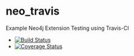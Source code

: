 # neo_travis
Example Neo4j Extension Testing using Travis-CI

- [![Build Status](https://secure.travis-ci.org/maxdemarzi/neo_travis.png?branch=master)](http://travis-ci.org/maxdemarzi/neo_travis)
- [![Coverage Status](https://coveralls.io/repos/maxdemarzi/neo_travis/badge.svg?branch=master&service=github)](https://coveralls.io/github/maxdemarzi/neo_travis?branch=master)